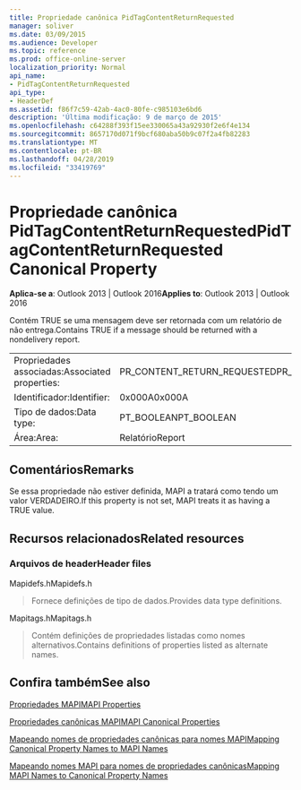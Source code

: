 ```yaml
---
title: Propriedade canônica PidTagContentReturnRequested
manager: soliver
ms.date: 03/09/2015
ms.audience: Developer
ms.topic: reference
ms.prod: office-online-server
localization_priority: Normal
api_name:
- PidTagContentReturnRequested
api_type:
- HeaderDef
ms.assetid: f86f7c59-42ab-4ac0-80fe-c985103e6bd6
description: 'Última modificação: 9 de março de 2015'
ms.openlocfilehash: c64288f393f15ee330065a43a92930f2e6f4e134
ms.sourcegitcommit: 8657170d071f9bcf680aba50b9c07f2a4fb82283
ms.translationtype: MT
ms.contentlocale: pt-BR
ms.lasthandoff: 04/28/2019
ms.locfileid: "33419769"
---
```

# <a name="pidtagcontentreturnrequested-canonical-property"></a><span data-ttu-id="63510-103">Propriedade canônica PidTagContentReturnRequested</span><span class="sxs-lookup"><span data-stu-id="63510-103">PidTagContentReturnRequested Canonical Property</span></span>

  
  
<span data-ttu-id="63510-104">**Aplica-se a**: Outlook 2013 | Outlook 2016</span><span class="sxs-lookup"><span data-stu-id="63510-104">**Applies to**: Outlook 2013 | Outlook 2016</span></span> 
  
<span data-ttu-id="63510-105">Contém TRUE se uma mensagem deve ser retornada com um relatório de não entrega.</span><span class="sxs-lookup"><span data-stu-id="63510-105">Contains TRUE if a message should be returned with a nondelivery report.</span></span> 
  
|||
|:-----|:-----|
|<span data-ttu-id="63510-106">Propriedades associadas:</span><span class="sxs-lookup"><span data-stu-id="63510-106">Associated properties:</span></span>  <br/> |<span data-ttu-id="63510-107">PR_CONTENT_RETURN_REQUESTED</span><span class="sxs-lookup"><span data-stu-id="63510-107">PR_CONTENT_RETURN_REQUESTED</span></span>  <br/> |
|<span data-ttu-id="63510-108">Identificador:</span><span class="sxs-lookup"><span data-stu-id="63510-108">Identifier:</span></span>  <br/> |<span data-ttu-id="63510-109">0x000A</span><span class="sxs-lookup"><span data-stu-id="63510-109">0x000A</span></span>  <br/> |
|<span data-ttu-id="63510-110">Tipo de dados:</span><span class="sxs-lookup"><span data-stu-id="63510-110">Data type:</span></span>  <br/> |<span data-ttu-id="63510-111">PT_BOOLEAN</span><span class="sxs-lookup"><span data-stu-id="63510-111">PT_BOOLEAN</span></span>  <br/> |
|<span data-ttu-id="63510-112">Área:</span><span class="sxs-lookup"><span data-stu-id="63510-112">Area:</span></span>  <br/> |<span data-ttu-id="63510-113">Relatório</span><span class="sxs-lookup"><span data-stu-id="63510-113">Report</span></span>  <br/> |
   
## <a name="remarks"></a><span data-ttu-id="63510-114">Comentários</span><span class="sxs-lookup"><span data-stu-id="63510-114">Remarks</span></span>

<span data-ttu-id="63510-115">Se essa propriedade não estiver definida, MAPI a tratará como tendo um valor VERDADEIRO.</span><span class="sxs-lookup"><span data-stu-id="63510-115">If this property is not set, MAPI treats it as having a TRUE value.</span></span> 
  
## <a name="related-resources"></a><span data-ttu-id="63510-116">Recursos relacionados</span><span class="sxs-lookup"><span data-stu-id="63510-116">Related resources</span></span>

### <a name="header-files"></a><span data-ttu-id="63510-117">Arquivos de header</span><span class="sxs-lookup"><span data-stu-id="63510-117">Header files</span></span>

<span data-ttu-id="63510-118">Mapidefs.h</span><span class="sxs-lookup"><span data-stu-id="63510-118">Mapidefs.h</span></span>
  
> <span data-ttu-id="63510-119">Fornece definições de tipo de dados.</span><span class="sxs-lookup"><span data-stu-id="63510-119">Provides data type definitions.</span></span>
    
<span data-ttu-id="63510-120">Mapitags.h</span><span class="sxs-lookup"><span data-stu-id="63510-120">Mapitags.h</span></span>
  
> <span data-ttu-id="63510-121">Contém definições de propriedades listadas como nomes alternativos.</span><span class="sxs-lookup"><span data-stu-id="63510-121">Contains definitions of properties listed as alternate names.</span></span>
    
## <a name="see-also"></a><span data-ttu-id="63510-122">Confira também</span><span class="sxs-lookup"><span data-stu-id="63510-122">See also</span></span>



[<span data-ttu-id="63510-123">Propriedades MAPI</span><span class="sxs-lookup"><span data-stu-id="63510-123">MAPI Properties</span></span>](mapi-properties.md)
  
[<span data-ttu-id="63510-124">Propriedades canônicas MAPI</span><span class="sxs-lookup"><span data-stu-id="63510-124">MAPI Canonical Properties</span></span>](mapi-canonical-properties.md)
  
[<span data-ttu-id="63510-125">Mapeando nomes de propriedades canônicas para nomes MAPI</span><span class="sxs-lookup"><span data-stu-id="63510-125">Mapping Canonical Property Names to MAPI Names</span></span>](mapping-canonical-property-names-to-mapi-names.md)
  
[<span data-ttu-id="63510-126">Mapeando nomes MAPI para nomes de propriedades canônicas</span><span class="sxs-lookup"><span data-stu-id="63510-126">Mapping MAPI Names to Canonical Property Names</span></span>](mapping-mapi-names-to-canonical-property-names.md)

